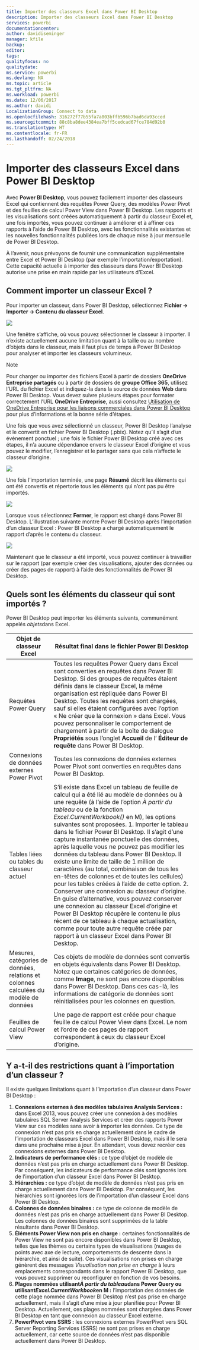 ```yaml
---
title: Importer des classeurs Excel dans Power BI Desktop
description: Importer des classeurs Excel dans Power BI Desktop
services: powerbi
documentationcenter: 
author: davidiseminger
manager: kfile
backup: 
editor: 
tags: 
qualityfocus: no
qualitydate: 
ms.service: powerbi
ms.devlang: NA
ms.topic: article
ms.tgt_pltfrm: NA
ms.workload: powerbi
ms.date: 12/06/2017
ms.author: davidi
LocalizationGroup: Connect to data
ms.openlocfilehash: 316272f77b55fa7a803bffb596b7bad6da93cced
ms.sourcegitcommit: 88c8ba8dee4384ea7bff5cedcad67fce784d92b0
ms.translationtype: HT
ms.contentlocale: fr-FR
ms.lasthandoff: 02/24/2018
---
```

# <a name="import-excel-workbooks-into-power-bi-desktop"></a>Importer des classeurs Excel dans Power BI Desktop
Avec **Power BI Desktop**, vous pouvez facilement importer des classeurs Excel qui contiennent des requêtes Power Query, des modèles Power Pivot et des feuilles de calcul Power View dans Power BI Desktop. Les rapports et les visualisations sont créées automatiquement à partir du classeur Excel et, une fois importés, vous pouvez continuer à améliorer et à affiner ces rapports à l’aide de Power BI Desktop, avec les fonctionnalités existantes et les nouvelles fonctionnalités publiées lors de chaque mise à jour mensuelle de Power BI Desktop.

À l’avenir, nous prévoyons de fournir une communication supplémentaire entre Excel et Power BI Desktop (par exemple l’importation/exportation). Cette capacité actuelle à importer des classeurs dans Power BI Desktop autorise une prise en main rapide par les utilisateurs d’Excel.

## <a name="how-do-i-import-an-excel-workbook"></a>Comment importer un classeur Excel ?
Pour importer un classeur, dans Power BI Desktop, sélectionnez **Fichier -\> Importer -\> Contenu du classeur Excel**.

![](media/desktop-import-excel-workbooks/importexceltopbi_1.png)

Une fenêtre s’affiche, où vous pouvez sélectionner le classeur à importer. Il n’existe actuellement aucune limitation quant à la taille ou au nombre d’objets dans le classeur, mais il faut plus de temps à Power BI Desktop pour analyser et importer les classeurs volumineux.

> [!NOTE]
> Pour charger ou importer des fichiers Excel à partir de dossiers **OneDrive Entreprise partagés** ou à partir de dossiers de **groupe Office 365**, utilisez l’URL du fichier Excel et indiquez-la dans la source de données **Web** dans Power BI Desktop. Vous devez suivre plusieurs étapes pour formater correctement l’URL **OneDrive Entreprise**, aussi consultez [Utilisation de OneDrive Entreprise pour les liaisons commerciales dans Power BI Desktop](desktop-use-onedrive-business-links.md) pour plus d’informations et la bonne série d’étapes.
> 
> 

Une fois que vous avez sélectionné un classeur, Power BI Desktop l’analyse et le convertit en fichier Power BI Desktop (.pbix). Notez qu’il s’agit d’un événement ponctuel ; une fois le fichier Power BI Desktop créé avec ces étapes, il n’a aucune dépendance envers le classeur Excel d’origine et vous pouvez le modifier, l’enregistrer et le partager sans que cela n’affecte le classeur d’origine.

![](media/desktop-import-excel-workbooks/importexceltopbi_2.png)

Une fois l’importation terminée, une page **Résumé** décrit les éléments qui ont été convertis et répertorie tous les éléments qui n’ont pas pu être importés.

![](media/desktop-import-excel-workbooks/importexceltopbi_3.png)

Lorsque vous sélectionnez **Fermer**, le rapport est chargé dans Power BI Desktop. L’illustration suivante montre Power BI Desktop après l’importation d’un classeur Excel : Power BI Desktop a chargé automatiquement le rapport d’après le contenu du classeur.

![](media/desktop-import-excel-workbooks/importexceltopbi_4.png)

Maintenant que le classeur a été importé, vous pouvez continuer à travailler sur le rapport (par exemple créer des visualisations, ajouter des données ou créer des pages de rapport) à l’aide des fonctionnalités de Power BI Desktop.

## <a name="which-workbook-elements-are-imported"></a>Quels sont les éléments du classeur qui sont importés ?
Power BI Desktop peut importer les éléments suivants, communément appelés *objets*dans Excel.

| Objet de classeur Excel | Résultat final dans le fichier Power BI Desktop |
| --- | --- |
| Requêtes Power Query |Toutes les requêtes Power Query dans Excel sont converties en requêtes dans Power BI Desktop. Si des groupes de requêtes étaient définis dans le classeur Excel, la même organisation est répliquée dans Power BI Desktop. Toutes les requêtes sont chargées, sauf si elles étaient configurées avec l’option « Ne créer que la connexion » dans Excel. Vous pouvez personnaliser le comportement de chargement à partir de la boîte de dialogue **Propriétés** sous l’onglet **Accueil** de l’ **Éditeur de requête** dans Power BI Desktop. |
| Connexions de données externes Power Pivot |Toutes les connexions de données externes Power Pivot sont converties en requêtes dans Power BI Desktop. |
| Tables liées ou tables du classeur actuel |S’il existe dans Excel un tableau de feuille de calcul qui a été lié au modèle de données ou à une requête (à l’aide de l’option *À partir du tableau* ou de la fonction *Excel.CurrentWorkbook()* en M), les options suivantes sont proposées. 1. Importer le tableau dans le fichier Power BI Desktop. Il s’agit d’une capture instantanée ponctuelle des données, après laquelle vous ne pouvez pas modifier les données du tableau dans Power BI Desktop. Il existe une limite de taille de 1 million de caractères (au total, combinaison de tous les en-têtes de colonnes et de toutes les cellules) pour les tables créées à l’aide de cette option.    2. Conserver une connexion au classeur d’origine. En guise d’alternative, vous pouvez conserver une connexion au classeur Excel d’origine et Power BI Desktop récupère le contenu le plus récent de ce tableau à chaque actualisation, comme pour toute autre requête créée par rapport à un classeur Excel dans Power BI Desktop. |
| Mesures, catégories de données, relations et colonnes calculées du modèle de données |Ces objets de modèle de données sont convertis en objets équivalents dans Power BI Desktop. Notez que certaines catégories de données, comme **Image**, ne sont pas encore disponibles dans Power BI Desktop. Dans ces cas-là, les informations de catégorie de données sont réinitialisées pour les colonnes en question. |
| Feuilles de calcul Power View |Une page de rapport est créée pour chaque feuille de calcul Power View dans Excel. Le nom et l’ordre de ces pages de rapport correspondent à ceux du classeur Excel d’origine. |

## <a name="are-there-any-limitations-to-importing-a-workbook"></a>Y a-t-il des restrictions quant à l’importation d’un classeur ?
Il existe quelques limitations quant à l’importation d’un classeur dans Power BI Desktop :

1. **Connexions externes à des modèles tabulaires Analysis Services :** dans Excel 2013, vous pouvez créer une connexion à des modèles tabulaires SQL Server Analysis Services et créer des rapports Power View sur ces modèles sans avoir à importer les données. Ce type de connexion n’est pas pris en charge actuellement dans le cadre de l’importation de classeurs Excel dans Power BI Desktop, mais il le sera dans une prochaine mise à jour. En attendant, vous devez recréer ces connexions externes dans Power BI Desktop.
2. **Indicateurs de performance clés :** ce type d’objet de modèle de données n’est pas pris en charge actuellement dans Power BI Desktop. Par conséquent, les indicateurs de performance clés sont ignorés lors de l’importation d’un classeur Excel dans Power BI Desktop.
3. **Hiérarchies :** ce type d’objet de modèle de données n’est pas pris en charge actuellement dans Power BI Desktop. Par conséquent, les hiérarchies sont ignorées lors de l’importation d’un classeur Excel dans Power BI Desktop.
4. **Colonnes de données binaires :** ce type de colonne de modèle de données n’est pas pris en charge actuellement dans Power BI Desktop. Les colonnes de données binaires sont supprimées de la table résultante dans Power BI Desktop.
5. **Éléments Power View non pris en charge :** certaines fonctionnalités de Power View ne sont pas encore disponibles dans Power BI Desktop, telles que les thèmes ou certains types de visualisations (nuages de points avec axe de lecture, comportements de descente dans la hiérarchie, et ainsi de suite). Ces visualisations non prises en charge génèrent des messages *Visualisation non prise en charge* à leurs emplacements correspondants dans le rapport Power BI Desktop, que vous pouvez supprimer ou reconfigurer en fonction de vos besoins.
6. **Plages nommées utilisant*****À partir du tableau*****dans Power Query ou utilisant*****Excel.CurrentWorkbook*****en M :** l’importation des données de cette plage nommée dans Power BI Desktop n’est pas prise en charge actuellement, mais il s’agit d’une mise à jour planifiée pour Power BI Desktop. Actuellement, ces plages nommées sont chargées dans Power BI Desktop en tant que connexion au classeur Excel externe.
7. **PowerPivot vers SSRS :** les connexions externes PowerPivot vers SQL Server Reporting Services (SSRS) ne sont pas prises en charge actuellement, car cette source de données n’est pas disponible actuellement dans Power BI Desktop.

